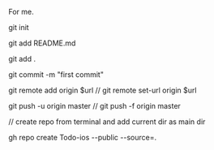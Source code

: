 For me.


git init

git add README.md

git add .

git commit -m "first commit"

git remote add origin $url // git remote set-url origin $url

git push -u origin master // git push -f origin master


// create repo from terminal and add current dir as main dir

gh repo create Todo-ios --public --source=.
